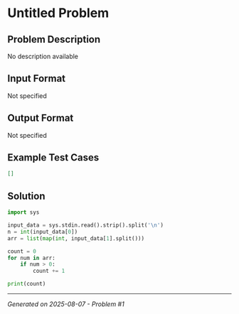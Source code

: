 # Untitled Problem

## Problem Description
No description available

## Input Format
Not specified

## Output Format
Not specified

## Example Test Cases
```json
[]
```

## Solution
```python
import sys

input_data = sys.stdin.read().strip().split('\n')
n = int(input_data[0])
arr = list(map(int, input_data[1].split()))

count = 0
for num in arr:
    if num > 0:
        count += 1

print(count)
```

---
*Generated on 2025-08-07 - Problem #1*
